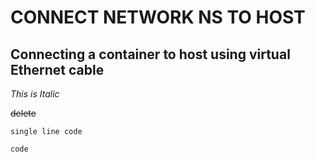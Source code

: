 # CONNECT NETWORK NS TO HOST
## Connecting a container to host using virtual Ethernet cable

_This is Italic_

~~delete~~

`single line code`


```
code
```

